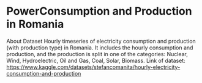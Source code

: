 # PowerConsumption and Production in Romania
About Dataset
Hourly timeseries of electricity consumption and production (with production type) in Romania. It includes the hourly consumption and production, and the production is split in one of the categories: Nuclear, Wind, Hydroelectric, Oil and Gas, Coal, Solar, Biomass.
Link of dataset: https://www.kaggle.com/datasets/stefancomanita/hourly-electricity-consumption-and-production
